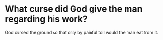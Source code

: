 # What curse did God give the man regarding his work?

God cursed the ground so that only by painful toil would the man eat from it.
